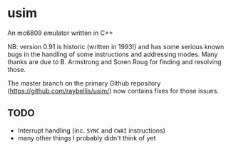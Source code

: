 # usim

An mc6809 emulator written in C++

NB: version 0.91 is historic (written in 1993!) and has some serious
known bugs in the handling of some instructions and addressing modes.
Many thanks are due to B. Armstrong and Soren Roug for finding and
resolving those.

The master branch on the primary Github repository
(https://github.com/raybellis/usim/) now contains fixes for those
issues.

## TODO

- Interrupt handling (inc. `SYNC` and `CWAI` instructions)
- many other things I probably didn't think of yet
